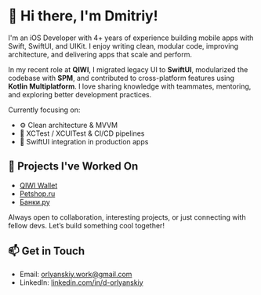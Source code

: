 # 👋 Hi there, I'm Dmitriy!

I'm an iOS Developer with 4+ years of experience building mobile apps with Swift, SwiftUI, and UIKit. I enjoy writing clean, modular code, improving architecture, and delivering apps that scale and perform.

In my recent role at **QIWI**, I migrated legacy UI to **SwiftUI**, modularized the codebase with **SPM**, and contributed to cross-platform features using **Kotlin Multiplatform**. I love sharing knowledge with teammates, mentoring, and exploring better development practices.

Currently focusing on:

- ⚙️ Clean architecture & MVVM
- 🧪 XCTest / XCUITest & CI/CD pipelines
- 📱 SwiftUI integration in production apps

## 📱 Projects I've Worked On

- [QIWI Wallet](https://apps.apple.com/ru/app/qiwi-%D0%BA%D0%BE%D1%88%D0%B5%D0%BB%D0%B5%D0%BA-%D0%B2%D1%81%D1%91-%D0%BF%D1%80%D0%BE%D1%89%D0%B5/id350905609)
- [Petshop.ru](https://apps.apple.com/ru/app/petshopru-%D0%B2%D1%81%D0%B5-%D0%B4%D0%BB%D1%8F-%D0%BF%D0%B8%D1%82%D0%BE%D0%BC%D1%86%D0%B5%D0%B2/id1660756868)
- [Банки.ру](https://apps.apple.com/ru/app/%D0%B1%D0%B0%D0%BD%D0%BA%D0%B8-%D1%80%D1%83-%D0%BA%D1%80%D0%B5%D0%B4%D0%B8%D1%82-%D0%B7%D0%B0%D0%B9%D0%BC%D1%8B-%D0%BE%D0%BD%D0%BB%D0%B0%D0%B9%D0%BD/id597405601)

Always open to collaboration, interesting projects, or just connecting with fellow devs. Let’s build something cool together!

## 📫 Get in Touch
- Email: [orlyanskiy.work@gmail.com](mailto:orlyanskiy.work@gmail.com)  
- LinkedIn: [linkedin.com/in/d-orlyanskiy](https://www.linkedin.com/in/d-orlyanskiy)  
